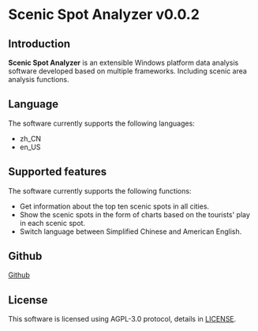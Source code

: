 # Scenic Spot Analyzer v0.0.2

## Introduction

**Scenic Spot Analyzer** is an extensible Windows platform data analysis software developed based on multiple frameworks.
Including scenic area analysis functions.

## Language

The software currently supports the following languages:

- zh_CN
- en_US

## Supported features

The software currently supports the following functions:

- Get information about the top ten scenic spots in all cities.
- Show the scenic spots in the form of charts based on the tourists' play in each scenic spot.
- Switch language between Simplified Chinese and American English.

## Github

[Github](https://github.com/Cheesecuter/ScenicSpotAnalyzer)

## License

This software is licensed using AGPL-3.0 protocol, details in [LICENSE](./LICENSE).
